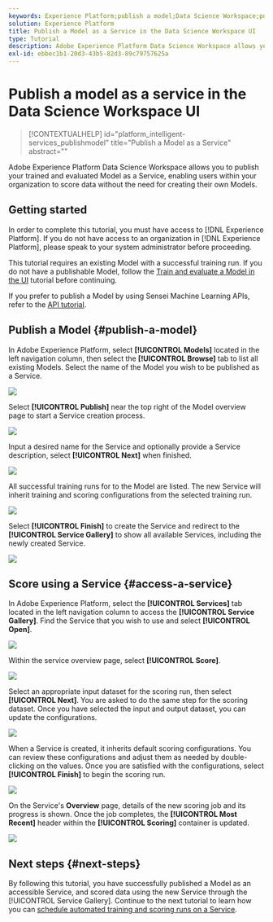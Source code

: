 ```yaml
---
keywords: Experience Platform;publish a model;Data Science Workspace;popular topics;score a service
solution: Experience Platform
title: Publish a Model as a Service in the Data Science Workspace UI
type: Tutorial
description: Adobe Experience Platform Data Science Workspace allows you to publish your trained and evaluated Model as a Service, enabling users within your organization to score data without the need for creating their own Models.
exl-id: ebbec1b1-20d3-43b5-82d3-89c79757625a
---
```

# Publish a model as a service in the Data Science Workspace UI

>[!CONTEXTUALHELP]
>id="platform_intelligent-services_publishmodel"
>title="Publish a Model as a Service"
>abstract=""

Adobe Experience Platform Data Science Workspace allows you to publish your trained and evaluated Model as a Service, enabling users within your organization to score data without the need for creating their own Models.

## Getting started

In order to complete this tutorial, you must have access to [!DNL Experience Platform]. If you do not have access to an organization in [!DNL Experience Platform], please speak to your system administrator before proceeding.

This tutorial requires an existing Model with a successful training run. If you do not have a publishable Model, follow the [Train and evaluate a Model in the UI](./train-evaluate-model-ui.md) tutorial before continuing.

If you prefer to publish a Model by using Sensei Machine Learning APIs, refer to the [API tutorial](./publish-model-service-api.md).

## Publish a Model {#publish-a-model}

In Adobe Experience Platform, select **[!UICONTROL Models]** located in the left navigation column, then select the **[!UICONTROL Browse]** tab to list all existing Models. Select the name of the Model you wish to be published as a Service.

![](../images/models-recipes/publish-model/browse_model.png)

Select **[!UICONTROL Publish]** near the top right of the Model overview page to start a Service creation process.

![](../images/models-recipes/publish-model/view_training.png)

Input a desired name for the Service and optionally provide a Service description, select **[!UICONTROL Next]** when finished.

![](../images/models-recipes/publish-model/configure_training.png)

All successful training runs for to the Model are listed. The new Service will inherit training and scoring configurations from the selected training run. 

![](../images/models-recipes/publish-model/select_training_run.png)

Select **[!UICONTROL Finish]** to create the Service and redirect to the **[!UICONTROL Service Gallery]** to show all available Services, including the newly created Service.

![](../images/models-recipes/publish-model/service_gallery.png)

## Score using a Service {#access-a-service}

In Adobe Experience Platform, select the **[!UICONTROL Services]** tab located in the left navigation column to access the **[!UICONTROL Service Gallery]**. Find the Service that you wish to use and select **[!UICONTROL Open]**.

![](../images/models-recipes/publish-model/open_service.png)

Within the service overview page, select **[!UICONTROL Score]**.

![](../images/models-recipes/publish-model/score_service.png)

Select an appropriate input dataset for the scoring run, then select **[!UICONTROL Next]**. You are asked to do the same step for the scoring dataset. Once you have selected the input and output dataset, you can update the configurations.

![](../images/models-recipes/publish-model/select_datasets.png)

When a Service is created, it inherits default scoring configurations. You can review these configurations and adjust them as needed by double-clicking on the values. Once you are satisfied with the configurations, select **[!UICONTROL Finish]** to begin the scoring run.

![](../images/models-recipes/publish-model/scoring_configs.png)

On the Service's **Overview** page, details of the new scoring job and its progress is shown. Once the job completes, the **[!UICONTROL Most Recent]** header within the **[!UICONTROL Scoring]** container  is updated.

![](../images/models-recipes/publish-model/pending_scoring.png)

## Next steps {#next-steps}

By following this tutorial, you have successfully published a Model as an accessible Service, and scored data using the new Service through the [!UICONTROL Service Gallery]. Continue to the next tutorial to learn how you can [schedule automated training and scoring runs on a Service](./schedule-models-ui.md).
